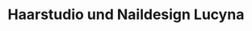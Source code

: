 ---
title: "Haarstudio und Naildesign Lucyna"
url: /flammersfeld/haarstudio-und-naildesign-lucyna/
shop: Friseur
---